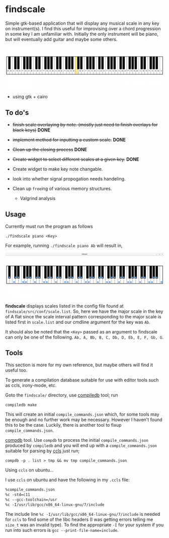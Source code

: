 # findscale #

Simple gtk-based application that will display any musical scale in any key on instrument(s). I find this useful for improvising over a chord progression in some key I am unfamiliar with. Initially the only instrument will be piano, but will eventually add guitar and maybe some others.

![piano](./src/imgs/piano.png ) 

- using gtk + cairo

## To do's ##

- ~~finish scale overlaying by note. (mostly just need to finish overlays for black keys)~~ **DONE**
- ~~implement method for inputting a custom scale.~~ **DONE**
- ~~Clean up the closing process~~ **DONE**

- ~~Create widget to select different scales at a given key.~~ **DONE**
- Create widget to make key note changable.
- look into whether signal propogation needs handeling.
- Clean up `free`ing of various memory structures.
  - Valgrind analysis

## Usage ##

Currently must run the program as follows
```
./findscale piano <Key>
```
For example, running `./findscale piano Ab` will result in,

![Ab-major-scale](./examples/Ab-major-scale.png)

__findscale__ displays scales listed in the config file found at
`findscale/src/conf/scale.list`. So, here we have the major scale in the key of
A flat since the scale interval pattern corresponding to the major scale is
listed first in `scale.list` and our cmdline argument for the key was `Ab`.

It should also be noted that the `<Key>` passed as an argument to findscale can
only be one of the following. `Ab, A, Bb, B, C, Db, D, Eb, E, F, Gb, G`.

## Tools
This section is more for my own reference, but maybe others will find it useful
too.

To generate a compilation database suitable for use with editor tools such as 
ccls, irony-mode, etc.

Goto the `findscale/` directory, use 
[compiledb](https://github.com/nickdiego/compiledb) tool; run
```
compiledb make
```
This will create an initial `compile_commands.json` which, for some tools may be 
enough and no further work may be necessary. However I haven't found this to be
the case. Luckily, there is another tool to fixup `compile_commands.json`.

[compdb](https://github.com/Sarcasm/compdb) tool.
Use `compdb` to process the initial `compile_commands.json` produced by 
`compiledb` and you will end up with a `compile_commands.json` suitable for 
parsing by [ccls](https://github.com/MaskRay/ccls)
just run;
```
compdb -p . list > tmp && mv tmp compile_commands.json
```

Using `ccls` on ubuntu...

I use `ccls` on ubuntu and have the following in my `.ccls` file:

```
%compile_commands.json
%c -std=c11
%c --gcc-toolchain=/usr
%c -I/usr/lib/gcc/x86_64-linux-gnu/7/include
```

The include line `%c -I/usr/lib/gcc/x86_64-linux-gnu/7/include` is needed for
`ccls` to find some of the libc headers (I was getting errors telling me 
`size_t` was an invalid type). To find the appropriate `-I` for your system if
you run into such errors is `gcc --print-file-name=include`.
